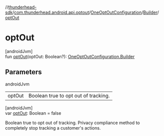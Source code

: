 //[thunderhead-sdk](../../../../index.md)/[com.thunderhead.android.api.optout](../../index.md)/[OneOptOutConfiguration](../index.md)/[Builder](index.md)/[optOut](opt-out.md)

# optOut

[androidJvm]\
fun [optOut](opt-out.md)(optOut: Boolean?): [OneOptOutConfiguration.Builder](index.md)

## Parameters

androidJvm

| | |
|---|---|
| optOut | Boolean true to opt out of tracking. |

[androidJvm]\
var [optOut](opt-out.md): Boolean = false

Boolean true to opt out of tracking. Privacy compliance method to completely stop tracking a customer's actions.
